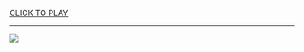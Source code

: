 
<a href="https://premium76.site?title=papa's_pizzeria_on_cool_math_games&ref=12M">CLICK TO PLAY</a></h3>
<hr>

<a href="https://premium76.site?title=papa's_pizzeria_on_cool_math_games&ref=12M"><img src="https://clearcache.store/games.png"></a>


